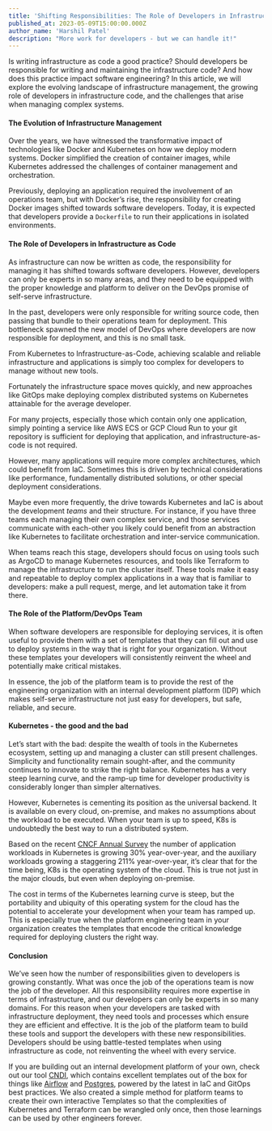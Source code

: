 ```yaml
---
title: 'Shifting Responsibilities: The Role of Developers in Infrastructure'
published_at: 2023-05-09T15:00:00.000Z
author_name: 'Harshil Patel'
description: "More work for developers - but we can handle it!"
---
```


Is writing infrastructure as code a good practice? Should developers be
responsible for writing and maintaining the infrastructure code? And how does
this practice impact software engineering? In this article, we will explore the
evolving landscape of infrastructure management, the growing role of developers
in infrastructure code, and the challenges that arise when managing complex
systems.

#### The Evolution of Infrastructure Management

Over the years, we have witnessed the transformative impact of technologies like
Docker and Kubernetes on how we deploy modern systems. Docker simplified the
creation of container images, while Kubernetes addressed the challenges of
container management and orchestration.

Previously, deploying an application required the involvement of an operations
team, but with Docker’s rise, the responsibility for creating Docker images
shifted towards software developers. Today, it is expected that developers
provide a `Dockerfile` to run their applications in isolated environments.

#### The Role of Developers in Infrastructure as Code

As infrastructure can now be written as code, the responsibility for managing it
has shifted towards software developers. However, developers can only be experts
in so many areas, and they need to be equipped with the proper knowledge and
platform to deliver on the DevOps promise of self-serve infrastructure.

In the past, developers were only responsible for writing source code, then
passing that bundle to their operations team for deployment. This bottleneck
spawned the new model of DevOps where developers are now responsible for
deployment, and this is no small task.

From Kubernetes to Infrastructure-as-Code, achieving scalable and reliable
infrastructure and applications is simply too complex for developers to manage
without new tools.

Fortunately the infrastructure space moves quickly, and new approaches like
GitOps make deploying complex distributed systems on Kubernetes attainable for
the average developer.

For many projects, especially those which contain only one application, simply
pointing a service like AWS ECS or GCP Cloud Run to your git repository is
sufficient for deploying that application, and infrastructure-as-code is not
required.

However, many applications will require more complex architectures, which could
benefit from IaC. Sometimes this is driven by technical considerations like
performance, fundamentally distributed solutions, or other special deployment
considerations.

Maybe even more frequently, the drive towards Kubernetes and IaC is about the
development _teams_ and their structure. For instance, if you have three teams
each managing their own complex service, and those services communicate with
each-other you likely could benefit from an abstraction like Kubernetes to
facilitate orchestration and inter-service communication.

When teams reach this stage, developers should focus on using tools such as
ArgoCD to manage Kubernetes resources, and tools like Terraform to manage the
infrastructure to run the cluster itself. These tools make it easy and
repeatable to deploy complex applications in a way that is familiar to
developers: make a pull request, merge, and let automation take it from there.

#### The Role of the Platform/DevOps Team

When software developers are responsible for deploying services, it is often
useful to provide them with a set of templates that they can fill out and use to
deploy systems in the way that is right for your organization. Without these
templates your developers will consistently reinvent the wheel and potentially
make critical mistakes.

In essence, the job of the platform team is to provide the rest of the
engineering organization with an internal development platform (IDP) which makes
self-serve infrastructure not just easy for developers, but safe, reliable, and
secure.

#### Kubernetes - the good and the bad

Let’s start with the bad: despite the wealth of tools in the Kubernetes
ecosystem, setting up and managing a cluster can still present challenges.
Simplicity and functionality remain sought-after, and the community continues to
innovate to strike the right balance. Kubernetes has a very steep learning
curve, and the ramp-up time for developer productivity is considerably longer
than simpler alternatives.

However, Kubernetes is cementing its position as the universal backend. It is
available on every cloud, on-premise, and makes no assumptions about the
workload to be executed. When your team is up to speed, K8s is undoubtedly the
best way to run a distributed system.

Based on the recent
[CNCF Annual Survey](https://www.cncf.io/reports/cncf-annual-survey-2022/) the
number of application workloads in Kubernetes is growing 30% year-over-year, and
the auxiliary workloads growing a staggering 211% year-over-year, it’s clear
that for the time being, K8s is the operating system of the cloud. This is true
not just in the major clouds, but even when deploying on-premise.

The cost in terms of the Kubernetes learning curve is steep, but the portability
and ubiquity of this operating system for the cloud has the potential to
accelerate your development when your team has ramped up. This is especially
true when the platform engineering team in your organization creates the
templates that encode the critical knowledge required for deploying clusters the
right way.

#### Conclusion

We’ve seen how the number of responsibilities given to developers is growing
constantly. What was once the job of the operations team is now the job of the
developer. All this responsibility requires more expertise in terms of
infrastructure, and our developers can only be experts in so many domains. For
this reason when your developers are tasked with infrastructure deployment, they
need tools and processes which ensure they are efficient and effective. It is
the job of the platform team to build these tools and support the developers
with these new responsibilities. Developers should be using battle-tested
templates when using infrastructure as code, not reinventing the wheel with
every service.

If you are building out an internal development platform of your own, check out
our tool [CNDI](https://cndi.run/gh), which contains excellent templates out of
the box for things like [Airflow](https://cndi.dev/templates/airflow) and
[Postgres](https://cndi.dev/templates/postgres), powered by the latest in IaC
and GitOps best practices. We also created a simple method for platform teams to
create their own interactive Templates so that the complexities of Kubernetes
and Terraform can be wrangled only once, then those learnings can be used by
other engineers forever.
